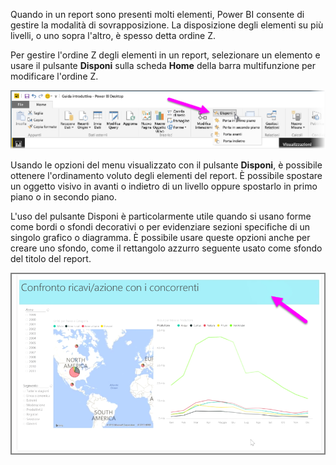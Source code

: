 Quando in un report sono presenti molti elementi, Power BI consente di gestire la modalità di sovrapposizione. La disposizione degli elementi su più livelli, o uno sopra l'altro, è spesso detta ordine Z.

Per gestire l'ordine Z degli elementi in un report, selezionare un elemento e usare il pulsante **Disponi** sulla scheda **Home** della barra multifunzione per modificare l'ordine Z.

![](media/3-11f-arrange-visual-zorder/3-11f_1.png)

Usando le opzioni del menu visualizzato con il pulsante **Disponi**, è possibile ottenere l'ordinamento voluto degli elementi del report. È possibile spostare un oggetto visivo in avanti o indietro di un livello oppure spostarlo in primo piano o in secondo piano.

L'uso del pulsante Disponi è particolarmente utile quando si usano forme come bordi o sfondi decorativi o per evidenziare sezioni specifiche di un singolo grafico o diagramma. È possibile usare queste opzioni anche per creare uno sfondo, come il rettangolo azzurro seguente usato come sfondo del titolo del report.

![](media/3-11f-arrange-visual-zorder/3-11f_2.png)

